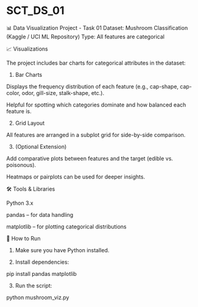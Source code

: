 # SCT_DS_01
📊 Data Visualization Project - Task 01
Dataset: Mushroom Classification (Kaggle / UCI ML Repository)
Type: All features are categorical

📈 Visualizations

The project includes bar charts for categorical attributes in the dataset:

1. Bar Charts

Displays the frequency distribution of each feature (e.g., cap-shape, cap-color, odor, gill-size, stalk-shape, etc.).

Helpful for spotting which categories dominate and how balanced each feature is.

2. Grid Layout

All features are arranged in a subplot grid for side-by-side comparison.

3. (Optional Extension)

Add comparative plots between features and the target (edible vs. poisonous).

Heatmaps or pairplots can be used for deeper insights.

🛠 Tools & Libraries

Python 3.x

pandas – for data handling

matplotlib – for plotting categorical distributions

📌 How to Run

1. Make sure you have Python installed.

2. Install dependencies:

pip install pandas matplotlib

3. Run the script:

python mushroom_viz.py
